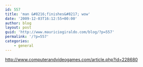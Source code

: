 ```yaml
---
id: 557
title: 'man &#8216;finishes&#8217; wow'
date: '2009-12-03T16:12:55+00:00'
author: blog
layout: post
guid: 'http://www.mauriciogiraldo.com/blog/?p=557'
permalink: '/?p=557'
categories:
    - general
---
```


http://www.computerandvideogames.com/article.php?id=228680
